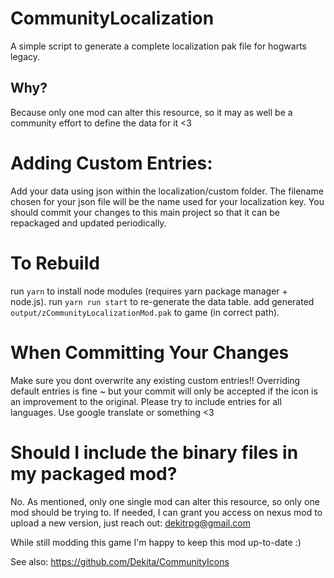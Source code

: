 # CommunityLocalization
A simple script to generate a complete localization pak file for hogwarts legacy. 

## Why? 
Because only one mod can alter this resource, so it may as well be a community effort to define the data for it <3

# Adding Custom Entries: 
Add your data using json within the localization/custom folder. The filename chosen for your json file will be the name used for your localization key. You should commit your changes to this main project so that it can be repackaged and updated periodically. 

# To Rebuild
run `yarn` to install node modules (requires yarn package manager + node.js).
run `yarn run start` to re-generate the data table. 
add generated `output/zCommunityLocalizationMod.pak` to game (in correct path).

# When Committing Your Changes
Make sure you dont overwrite any existing custom entries!! Overriding default entries is fine ~ but your commit will only be accepted if the icon is an improvement to the original. Please try to include entries for all languages. Use google translate or something <3

# Should I include the binary files in my packaged mod?
No. As mentioned, only one single mod can alter this resource, so only one mod should be trying to. If needed, I can grant you access on nexus mod to upload a new version, just reach out: dekitrpg@gmail.com 

While still modding this game I'm happy to keep this mod up-to-date :)

See also: https://github.com/Dekita/CommunityIcons